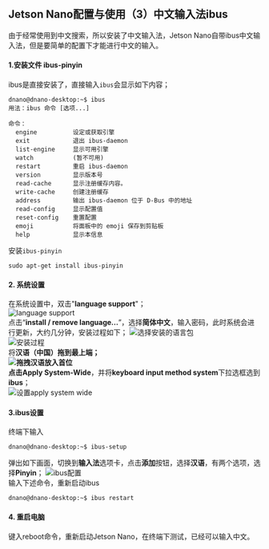 Jetson Nano配置与使用（3）中文输入法ibus
---
由于经常使用到中文搜索，所以安装了中文输入法，Jetson Nano自带ibus中文输入法，但是要简单的配置下才能进行中文的输入。

#### 1.安装文件 ibus-pinyin
ibus是直接安装了，直接输入```ibus```会显示如下内容；
```shell
dnano@dnano-desktop:~$ ibus
用法：ibus 命令 [选项...]

命令：
  engine          设定或获取引擎
  exit            退出 ibus-daemon
  list-engine     显示可用引擎
  watch           (暂不可用)
  restart         重启 ibus-daemon
  version         显示版本号
  read-cache      显示注册缓存内容。
  write-cache     创建注册缓存
  address         输出 ibus-daemon 位于 D-Bus 中的地址
  read-config     显示配置值
  reset-config    重置配置
  emoji           将面板中的 emoji 保存到剪贴板 
  help            显示本信息
```
安装```ibus-pinyin```
```shell
sudo apt-get install ibus-pinyin
```
#### 2. 系统设置
在系统设置中，双击"**language support**"；  
![language support](https://img-blog.csdnimg.cn/20190428204654530.png?x-oss-process=image/watermark,type_ZmFuZ3poZW5naGVpdGk,shadow_10,text_aHR0cHM6Ly9ibG9nLmNzZG4ubmV0L3UwMTM2MTcyMjk=,size_16,color_FFFFFF,t_70)  
点击“**install / remove language...**”，选择**简体中文**，输入密码，此时系统会进行更新，大约几分钟，安装过程如下；
![选择安装的语言包](https://img-blog.csdnimg.cn/20190428205124918.png?x-oss-process=image/watermark,type_ZmFuZ3poZW5naGVpdGk,shadow_10,text_aHR0cHM6Ly9ibG9nLmNzZG4ubmV0L3UwMTM2MTcyMjk=,size_16,color_FFFFFF,t_70)  
![安装过程](https://img-blog.csdnimg.cn/20190428204946721.png?x-oss-process=image/watermark,type_ZmFuZ3poZW5naGVpdGk,shadow_10,text_aHR0cHM6Ly9ibG9nLmNzZG4ubmV0L3UwMTM2MTcyMjk=,size_16,color_FFFFFF,t_70)  
将**汉语（中国）**拖到最上端；  
![拖拽汉语放入首位](https://img-blog.csdnimg.cn/20190428205318177.png?x-oss-process=image/watermark,type_ZmFuZ3poZW5naGVpdGk,shadow_10,text_aHR0cHM6Ly9ibG9nLmNzZG4ubmV0L3UwMTM2MTcyMjk=,size_16,color_FFFFFF,t_70)  
点击**Apply System-Wide**，并将**keyboard input method system**下拉选框选到**ibus**；  
![设置apply system wide](https://img-blog.csdnimg.cn/20190428205543340.png?x-oss-process=image/watermark,type_ZmFuZ3poZW5naGVpdGk,shadow_10,text_aHR0cHM6Ly9ibG9nLmNzZG4ubmV0L3UwMTM2MTcyMjk=,size_16,color_FFFFFF,t_70)  
#### 3.ibus设置
终端下输入
```shell
dnano@dnano-desktop:~$ ibus-setup
```
弹出如下画面，切换到**输入法**选项卡，点击**添加**按钮，选择**汉语**，有两个选项，选择**Pinyin**；
![ibus配置](https://img-blog.csdnimg.cn/20190428205622206.png?x-oss-process=image/watermark,type_ZmFuZ3poZW5naGVpdGk,shadow_10,text_aHR0cHM6Ly9ibG9nLmNzZG4ubmV0L3UwMTM2MTcyMjk=,size_16,color_FFFFFF,t_70)  
输入下述命令，重新启动ibus
```shell
dnano@dnano-desktop:~$ ibus restart
```
#### 4. 重启电脑
键入reboot命令，重新启动Jetson Nano，在终端下测试，已经可以输入中文。
